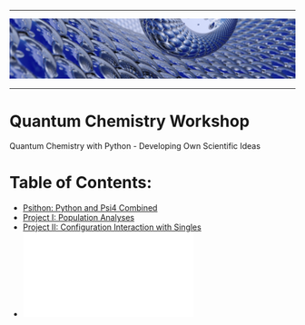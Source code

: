 *****
![alt text](./doc/figures/toc.jpg "Logo Title Text 1")
*****

Quantum Chemistry Workshop
==========================

Quantum Chemistry with Python - Developing Own Scientific Ideas

# Table of Contents:
 * [Psithon: Python and Psi4 Combined](https://github.com/globulion/qc-workshop/blob/master/tutor/psithon/README.md)
 * [Project I: Population Analyses](https://github.com/globulion/qc-workshop/blob/master/tutor/project_1/README-i.md)
 * [Project II: Configuration Interaction with Singles](https://github.com/globulion/qc-workshop/blob/master/tutor/project_2/README-ii.md)
 * ![Project III: Trajectory Surface Hopping Dynamics](./tutor/project_3/README-iii.md)

